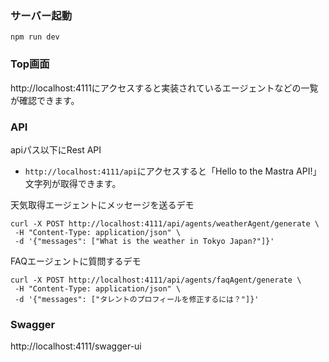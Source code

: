 ### サーバー起動
```
npm run dev
```

### Top画面
http://localhost:4111にアクセスすると実装されているエージェントなどの一覧が確認できます。


### API
apiパス以下にRest API
- `http://localhost:4111/api`にアクセスすると「Hello to the Mastra API!」文字列が取得できます。

天気取得エージェントにメッセージを送るデモ
```
curl -X POST http://localhost:4111/api/agents/weatherAgent/generate \
 -H "Content-Type: application/json" \
 -d '{"messages": ["What is the weather in Tokyo Japan?"]}'
 ```

FAQエージェントに質問するデモ
```
curl -X POST http://localhost:4111/api/agents/faqAgent/generate \
 -H "Content-Type: application/json" \
 -d '{"messages": ["タレントのプロフィールを修正するには？"]}'
```

### Swagger

http://localhost:4111/swagger-ui


